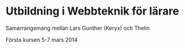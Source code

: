 # Utbildning i Webbteknik för lärare

Samarrangemang mellan Lars Gunther (Keryx) och Thelin

Första kursen 5-7 mars 2014

